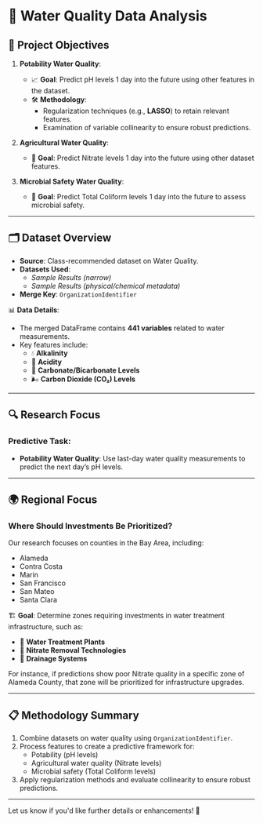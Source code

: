 # 🌊 Water Quality Data Analysis

## 📌 Project Objectives
1. **Potability Water Quality**:  
   - 📈 **Goal**: Predict pH levels 1 day into the future using other features in the dataset.  
   - 🛠 **Methodology**:  
     - Regularization techniques (e.g., **LASSO**) to retain relevant features.  
     - Examination of variable collinearity to ensure robust predictions.  

2. **Agricultural Water Quality**:  
   - 🌾 **Goal**: Predict Nitrate levels 1 day into the future using other dataset features.

3. **Microbial Safety Water Quality**:  
   - 🦠 **Goal**: Predict Total Coliform levels 1 day into the future to assess microbial safety.

---

## 🗂 Dataset Overview
- **Source**: Class-recommended dataset on Water Quality.  
- **Datasets Used**:  
  - *Sample Results (narrow)*  
  - *Sample Results (physical/chemical metadata)*  
- **Merge Key**: `OrganizationIdentifier`  

📊 **Data Details**:
- The merged DataFrame contains **441 variables** related to water measurements.  
- Key features include:
  - 💧 **Alkalinity**  
  - 🧪 **Acidity**  
  - 🌱 **Carbonate/Bicarbonate Levels**  
  - 🌬️ **Carbon Dioxide (CO₂) Levels**

---

## 🔍 Research Focus
### Predictive Task:
- **Potability Water Quality**: Use last-day water quality measurements to predict the next day’s pH levels.  

---

## 🌍 Regional Focus
### Where Should Investments Be Prioritized?
Our research focuses on counties in the Bay Area, including:
- Alameda  
- Contra Costa  
- Marin  
- San Francisco  
- San Mateo  
- Santa Clara  

🏗️ **Goal**: Determine zones requiring investments in water treatment infrastructure, such as:
- 🚰 **Water Treatment Plants**  
- 🌱 **Nitrate Removal Technologies**  
- 🌊 **Drainage Systems**

For instance, if predictions show poor Nitrate quality in a specific zone of Alameda County, that zone will be prioritized for infrastructure upgrades.

---

## 📋 Methodology Summary
1. Combine datasets on water quality using `OrganizationIdentifier`.  
2. Process features to create a predictive framework for:
   - Potability (pH levels)  
   - Agricultural water quality (Nitrate levels)  
   - Microbial safety (Total Coliform levels)  
3. Apply regularization methods and evaluate collinearity to ensure robust predictions.  

---

Let us know if you'd like further details or enhancements! 🚀
